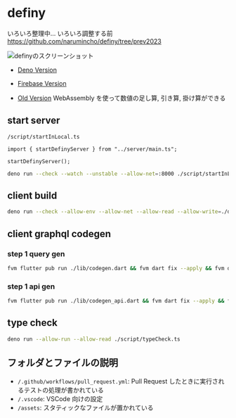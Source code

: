 # definy

いろいろ整理中... いろいろ調整する前
https://github.com/narumincho/definy/tree/prev2023

![definyのスクリーンショット](https://repository-images.githubusercontent.com/168463361/72534f00-ec72-11e9-94f3-370ab473bc28)

- [Deno Version](https://definy.deno.dev/)

- [Firebase Version](https://definy.app/?hl=ja)

- [Old Version](https://definy-old.web.app/) WebAssembly を使って数値の足し算,
  引き算, 掛け算ができる

## start server

`/script/startInLocal.ts`

```ts:
import { startDefinyServer } from "../server/main.ts";

startDefinyServer();
```

```sh
deno run --check --watch --unstable --allow-net=:8000 ./script/startInLocal.ts
```

## client build

```sh
deno run --check --allow-env --allow-net --allow-read --allow-write=./dist.json ./script/buildClient.ts
```

## client graphql codegen

### step 1 query gen

```sh
fvm flutter pub run ./lib/codegen.dart && fvm dart fix --apply && fvm dart format .
```

### step 1 api gen

```sh
fvm flutter pub run ./lib/codegen_api.dart && fvm dart fix --apply && fvm dart format .
```

## type check

```sh
deno run --allow-run --allow-read ./script/typeCheck.ts
```

## フォルダとファイルの説明

- `/.github/workflows/pull_request.yml`: Pull Request
  したときに実行されるテストの処理が書かれている
- `/.vscode`: VSCode 向けの設定
- `/assets`: スタティックなファイルが置かれている
